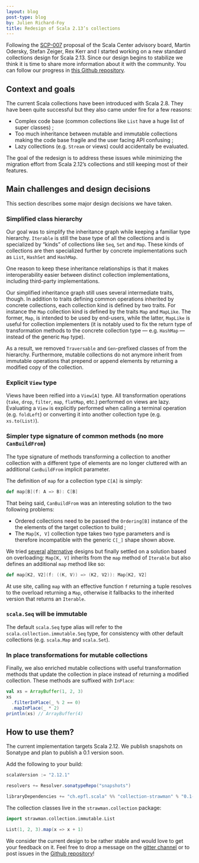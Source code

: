 ```yaml
---
layout: blog
post-type: blog
by: Julien Richard-Foy
title: Redesign of Scala 2.13’s collections
---
```


Following the [SCP-007](https://github.com/scalacenter/advisoryboard/blob/master/proposals/007-collections.md) proposal of the Scala Center advisory board, Martin Odersky, Stefan
Zeiger, Rex Kerr and I started working on a new standard collections design for
Scala 2.13. Since our design begins to stabilize we think it is time to share more
information about it with the community. You can follow our progress in
[this Github repository](https://github.com/scala/collection-strawman).

## Context and goals

The current Scala collections have been introduced with Scala 2.8. They have been quite
successful but they also came under fire for a few reasons:

- Complex code base (common collections like `List` have a huge list of super classes) ;
- Too much inheritance between mutable and immutable collections making the code base
  fragile and the user facing API confusing ;
- Lazy collections (e.g. `Stream` or views) could accidentally be evaluated.

The goal of the redesign is to address these issues while minimizing the migration
effort from Scala 2.12’s collections and still keeping most of their features.

## Main challenges and design decisions

This section describes some major design decisions we have taken.

### Simplified class hierarchy

Our goal was to simplify the inheritance graph while keeping a familiar
type hierarchy. `Iterable` is still the
base type of all the collections and is specialized by
“kinds” of collections like `Seq`, `Set` and `Map`. These kinds of
collections are then specialized further by concrete implementations
such as `List`, `HashSet` and `HashMap`.

One reason to keep these
inheritance relationships is that it makes interoperability easier between
distinct collection implementations, including third-party implementations.

Our simplified inheritance graph still uses several intermediate
traits, though. In addition to
traits defining common operations inherited by concrete collections, each
collection kind is defined by two traits. For instance the `Map` collection
kind is defined by the traits `Map` and `MapLike`. The former, `Map`, is
intended to be used by end-users, while the latter, `MapLike` is useful for
collection implementers (it is notably used to fix the return type of
transformation methods to the concrete collection type — e.g. `HashMap` —
instead of the generic `Map` type).

As a result, we removed `Traversable` and `Gen`-prefixed classes of from
the hierarchy. Furthermore, mutable collections do not anymore inherit from
immutable operations that prepend or append elements by returning a modified
copy of the collection.

### Explicit `View` type

Views have been reified into a `View[A]` type. All transformation operations
(`take`, `drop`, `filter`, `map`, `flatMap`, etc.) performed on views
are lazy. Evaluating a `View` is explicitly performed when calling
a terminal operation (e.g. `foldLeft`) or converting it into another
collection type (e.g. `xs.to(List)`).

### Simpler type signature of common methods (no more `CanBuildFrom`)

The type signature of methods transforming a collection to another
collection with a different type of elements are no longer cluttered
with an additional `CanBuildFrom` implicit parameter.

The definition of `map` for a collection type `C[A]` is simply:

~~~ scala
def map[B](f: A => B): C[B]
~~~

That being said, `CanBuildFrom` was an interesting solution to
the two following problems:

- Ordered collections need to be passed the `Ordering[B]` instance of
  the the elements of the target collection to build ;
- The `Map[K, V]` collection type takes two type parameters and is therefore
  incompatible with the generic `C[_]` shape shown above.

We tried [several](https://github.com/scala/collection-strawman/pull/23)
[alternative](https://github.com/scala/collection-strawman/compare/poly-transforms#diff-e325090939d0c05b24284230016c77e7R286)
designs but finally settled on a solution based on overloading: `Map[K, V]` inherits
from the `map` method of `Iterable` but also defines an additional `map` method like
so:

~~~ scala
def map[K2, V2](f: ((K, V)) => (K2, V2)): Map[K2, V2]
~~~

At use site, calling `map` with an effective function `f` returning a tuple
resolves to the overload returning a `Map`, otherwise it fallbacks to the
inherited version that returns an `Iterable`.

### `scala.Seq` will be immutable

The default `scala.Seq` type alias will refer to the `scala.collection.immutable.Seq`
type, for consistency with other default collections (e.g. `scala.Map` and `scala.Set`).

### In place transformations for mutable collections

Finally, we also enriched mutable collections with useful transformation
methods that update the collection in place instead of returning a modified
collection. These methods are suffixed with `InPlace`:

~~~ scala
val xs = ArrayBuffer(1, 2, 3)
xs
  .filterInPlace(_ % 2 == 0)
  .mapInPlace(_ * 2)
println(xs) // ArrayBuffer(4)
~~~

## How to use them?

The current implementation targets Scala 2.12. We publish snapshots on Sonatype
and plan to publish a 0.1 version soon.

Add the following to your build:

~~~ scala
scalaVersion := "2.12.1"

resolvers += Resolver.sonatypeRepo("snapshots")

libraryDependencies += "ch.epfl.scala" %% "collection-strawman" % "0.1-SNAPSHOT"
~~~

The collection classes live in the `strawman.collection` package:

~~~ scala
import strawman.collection.immutable.List

List(1, 2, 3).map(x => x + 1)
~~~

We consider the current design to be rather stable and would
love to get your feedback on it. Feel free to drop a message
on the [gitter channel](https://gitter.im/scala/collection-strawman)
or to post issues in the [Github repository](https://github.com/scala/collection-strawman)!

